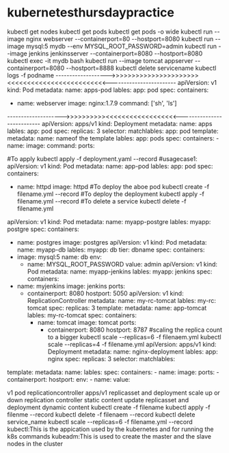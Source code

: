 # kubernetesthursdaypractice
kubectl get nodes
kubectl get pods
kubectl get pods -o wide
kubectl run --image nginx webserver --containerport=80 --hostport=8080
kubectl run --image mysql:5 mydb --env MYSQL_ROOT_PASSWORD=admin 
kubectl run --image jenkins jenkinsserver --containerport=8080 --hostport=8080
kubectl exec -it mydb bash
kubectl run --image tomcat appserver --containerport=8080 --hostport=8888
kubectl delete servicename
kubectl logs -f podname
------------------->>>>>>>>>>>>>>>>>>>>>><<<<<<<<<<<<<<<<<<<<<<<<<------------------------
apiVersion: v1
kind: Pod
metadata:
  name: apps-pod
  lables:
    app: pod
spec:
  containers:
  - name: webserver
    image: nginx:1.7.9
    command: ['sh', 'ls']
    
-------------------->>>>>>>>>><<<<<<<<<<<<<<<<<<---------------------------
apiVersion: apps/v1
kind: Deployment
metadata:
  name: apps
  lables:
    app: pod
spec:
  replicas: 3
  selector:
    matchlables:
      app: pod
  template:
    metadata:
      name: nameof the template
      lables:
        app: pods
    spec:
      containers:
       - name:
         image:
         command:
         ports:
         
#To apply
kubectl apply -f deployment.yaml --record
#usagecase1:
apiVersion: v1
kind: Pod
metadata: 
  name: app-pod
  lables:
    app: pod
spec:
  containers:
  - name: httpd
    image: httpd
#To deploy the aboe pod
 kubectl create -f filename.yml --record
#To deploy the deployment
 kubectl apply -f filename.yml --record
#To delete a service 
 kubectl delete -f filename.yml
 
apiVersion: v1
kind: Pod
metadata:
  name: myapp-postgre
  lables:
    myapp: postgre
spec:
  containers:
  - name: postgres
    image: postgres
apiVersion: v1
kind: Pod
metadata:
  name: myapp-db
  lables:
    myapp: db
    tier: dbname
spec:
  containers:
  - image: mysql:5
    name: db
    env:
    - name: MYSQL_ROOT_PASSWORD
      value: admin
 apiVersion: v1
 kind: Pod
 metadata: 
   name: myapp-jenkins
   lables: 
     myapp: jenkins
spec:
  containers:
  - name: myjenkins
    image: jenkins
    ports:
    - containerport: 8080
      hostport: 5050
apiVersion: v1
kind: ReplicationController
metadata: 
  name: my-rc-tomcat
  lables:
    my-rc: tomcat
spec: 
  replicas: 3
  template:
    metadata:
      name: app-tomcat
      lables:
        my-rc-tomcat
    spec:
      containers:
      - name: tomcat
        image: tomcat
        ports:
        - containerport: 8080
          hostport: 8787
#scaling the replica count to a bigger
kubectl scale --replicas=6 -f filenaem.yml
kubectl scale --replicas=4 -f filename.yml
apiVersion: apps/v1
kind: Deployment
metadata:
  name: nginx-deployment
  lables:
    app: nginx
spec:
  replicas: 3
  selector:
    matchlables:
    
  template:
    metadata: 
      name: 
      lables:
    spec:
      containers:
      - name:
        image: 
        ports:
        - containerport:
          hostport:
        env:
        - name: 
          value:

v1 pod replicationcontroller
apps/v1 replicasset and deployment
scale up or down replication controller static content
update replicasset and deployment  dynamic content
kubectl create -f filename
kubectl apply -f filenme --record
kubectl delete -f filenaem --record
kubectl delete service_name
kubectl scale --replicas=6 -f filename.yml --record
kubectl:This is the appication used by the kubernetes and for running the k8s commands
kubeadm:This is used to create the master and the slave nodes in the cluster
   
          
          
         
      

    


